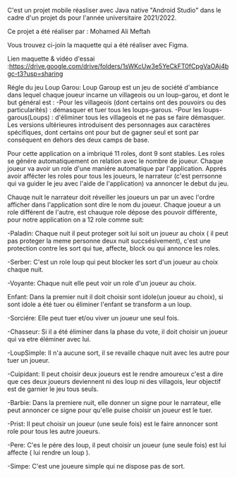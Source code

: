 C'est un projet mobile réasliser avec Java native "Android Studio" dans le cadre d'un projet ds pour l'année universitaire 2021/2022.

Ce projet a été réaliser par : Mohamed Ali Meftah

Vous trouvez ci-join la maquette qui a été réaliser avec Figma.

Lien maquette & vidéo d'essai :https://drive.google.com/drive/folders/1sWKcUw3e5YeCkFT0fCpgVaOAj4bgc-t3?usp=sharing

Régle du jeu Loup Garou: Loup Garoup est un jeu de société d'ambiance dans lequel chaque joueur incarne un villageois ou un loup-garou, et dont le but général est : -Pour les villageois (dont certains ont des pouvoirs ou des particularités) : démasquer et tuer tous les loups-garous. -Pour les loups-garous(Loups) : d'éliminer tous les villageois et ne pas se faire démasquer. Les versions ultérieures introduisent des personnages aux caractères spécifiques, dont certains ont pour but de gagner seul et sont par conséquent en dehors des deux camps de base.

Pour cette application on a imbriqué 11 roles, dont 9 sont stables. Les roles se génére automatiquement on relation avec le nombre de joueur. Chaque joueur va avoir un role d'une maniére automatique par l'application. Apprés avoir affécter les roles pour tous les joueurs, le narrateur (c'est perrsonne qui va guider le jeu avec l'aide de l'application) va annoncer le debut du jeu.

Chauqe nuit le narrateur doit réveiller les joueurs un par un avec l'ordre afficher dans l'application sont dire le nom du joueur. Chaque joueur a un role différent de l'autre, est chauque role dépose des pouvoir différente, pour notre application on a 12 role comme suit:

-Paladin: Chaque nuit il peut proteger soit lui soit un joueur au choix ( il peut pas proteger la meme personne deux nuit succsésivement), c'est une protection contre les sort qui tue, affecte, block ou qui annonce les roles.

-Serber: C'est un role loup qui peut blocker les sort d'un joueur au choix chaque nuit.

-Voyante: Chaque nuit elle peut voir un role d'un joueur au choix.

Enfant: Dans la premier nuit il doit choisir sont idole(un joueur au choix), si sont idole a été tuer ou éliminer l'enfant se transform a un loup.

-Sorciére: Elle peut tuer et/ou viver un joueur une seul fois.

-Chasseur: Si il a été éliminer dans la phase du vote, il doit choisir un joueur qui va etre éléminer avec lui.

-LoupSimple: Il n'a aucune sort, il se revaille chaque nuit avec les autre pour tuer un joueur.

-Cuipidant: Il peut choisir deux joueurs est le rendre amoureux c'est a dire que ces deux joueurs deviennent ni des loup ni des villagois, leur objectif est de garnier le jeu tous seuls.

-Barbie: Dans la premiere nuit, elle donner un signe pour le narrateur, elle peut annoncer ce signe pour qu'elle puise choisir un joueur est le tuer.

-Prist: Il peut choisir un joueur (une seule fois) est le faire annoncer sont role pour tous les autre joueurs.

-Pere: C'es le pére des loup, il peut choisir un joueur (une seule fois) est lui affecte ( lui rendre un loup ).

-Simpe: C'est une joueure simple qui ne dispose pas de sort.
